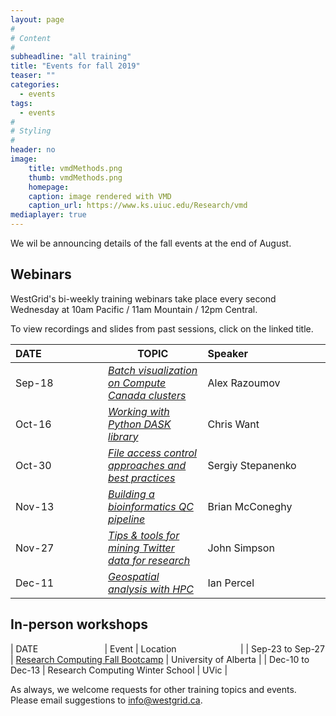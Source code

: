```yaml
---
layout: page
#
# Content
#
subheadline: "all training"
title: "Events for fall 2019"
teaser: ""
categories:
  - events
tags:
  - events
#
# Styling
#
header: no
image:
    title: vmdMethods.png
    thumb: vmdMethods.png
    homepage:
    caption: image rendered with VMD
    caption_url: https://www.ks.uiuc.edu/Research/vmd
mediaplayer: true
---
```


<!-- For more information on each session, or to register, click on the links below. -->
We wil be announcing details of the fall events at the end of August.

<!-- ========================================================================================== -->

## Webinars

WestGrid's bi-weekly training webinars take place every second Wednesday at 10am Pacific / 11am Mountain
/ 12pm Central.

To view recordings and slides from past sessions, click on the linked title.

| DATE&nbsp;&nbsp;&nbsp;&nbsp;&nbsp;&nbsp;&nbsp;&nbsp;&nbsp;&nbsp;&nbsp;&nbsp;&nbsp;&nbsp;&nbsp;&nbsp;&nbsp;&nbsp;&nbsp;&nbsp;&nbsp; | TOPIC | Speaker&nbsp;&nbsp;&nbsp;&nbsp;&nbsp;&nbsp;&nbsp;&nbsp;&nbsp;&nbsp;&nbsp;&nbsp;&nbsp;&nbsp;&nbsp;&nbsp;&nbsp;&nbsp;&nbsp;&nbsp;&nbsp;&nbsp;&nbsp;&nbsp;&nbsp;&nbsp;&nbsp; |
| ------------- | --------------- | ----------------- |
| Sep-18 | [*Batch visualization on Compute Canada clusters*](https://www.eventbrite.ca/e/batch-visualization-on-compute-canada-clusters-registration-71340303769) | Alex Razoumov |
| Oct-16 | [*Working with Python DASK library*](https://www.eventbrite.ca/e/working-with-python-dask-library-registration-71341232547) | Chris Want |
| Oct-30 | [*File access control approaches and best practices*](https://www.eventbrite.com/e/file-access-control-approaches-and-best-practices-tickets-71341707969) | Sergiy Stepanenko |
| Nov-13 | [*Building a bioinformatics QC pipeline*](https://www.eventbrite.ca/e/building-a-bioinformatics-qc-pipeline-registration-71341934647) | Brian McConeghy |
| Nov-27 | [*Tips & tools for mining Twitter data for research*](https://www.eventbrite.ca/e/tips-tools-for-mining-twitter-data-for-research-registration-60901624398) | John Simpson |
| Dec-11 | [*Geospatial analysis with HPC*](https://www.eventbrite.ca/e/geospatial-analysis-with-high-performance-computing-hpc-registration-71342291715) | Ian Percel |

<!-- | TBD | *Introduction to Machine Learning tools on CC clusters* || -->

<!-- this page http://bit.ly/wg2019b -->
<!-- still available: Oct-02 -->
<!-- abc waiting to hear from Belaid Moa -->

<!-- Oct-30 webinar will review access control approaches and best practices aimed at PIs with a team -->
<!-- that might have varying file sharing requirements. -->

<!-- ========================================================================================== -->

## In-person workshops

| DATE&nbsp;&nbsp;&nbsp;&nbsp;&nbsp;&nbsp;&nbsp;&nbsp;&nbsp;&nbsp;&nbsp;&nbsp;&nbsp;&nbsp;&nbsp;&nbsp;&nbsp;&nbsp;&nbsp;&nbsp;&nbsp;&nbsp;&nbsp;&nbsp;&nbsp;&nbsp; | Event | Location&nbsp;&nbsp;&nbsp;&nbsp;&nbsp;&nbsp;&nbsp;&nbsp;&nbsp;&nbsp;&nbsp;&nbsp;&nbsp;&nbsp;&nbsp;&nbsp;&nbsp;&nbsp;&nbsp;&nbsp;&nbsp;&nbsp;&nbsp;&nbsp;&nbsp; |
| Sep-23 to Sep-27 | [Research Computing Fall Bootcamp](https://www.westgrid.ca/events/university_alberta_research_computing_fall_bootcamp) | University of Alberta |
| Dec-10 to Dec-13 | Research Computing Winter School | UVic |

<!-- ========================================================================================== -->

As always, we welcome requests for other training topics and events. Please email suggestions to
info@westgrid.ca.
